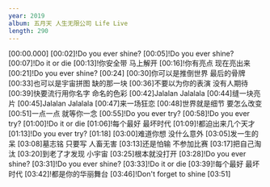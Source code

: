 ```yaml
---
year: 2019
album: 五月天 人生无限公司 Life Live
length: 290
---
```

[00:00.000]
[00:02]!Do you ever shine?
[00:05]!Do you ever shine?
[00:07]!Do it or die
[00:13]!你安全带 马上解开
[00:16]!你有亮点 现在亮出来
[00:21]!Do you ever shine?
[00:24]
[00:30]你可以是推倒世界 最后的骨牌
[00:33]也可以是宇宙拼图 缺的那一块
[00:36]不要以为你的表演 没有人期待
[00:39]快要流行用你名字 命名的色彩
[00:42]Jalalan Jalalala
[00:44]缝一块亮片
[00:45]Jalalan Jalalala
[00:47]来一场狂恋
[00:48]世界就是细节 要怎么改变
[00:51]一点一点 就等你一念
[00:55]!Do you ever try?
[00:58]!Do you ever try?
[01:00]!Do it or die
[01:06]!每个最好 最坏时代
[01:09]!都迫出来几个天才
[01:13]!Do you ever try?
[01:18]
[03:00]难道你想 没什么意外
[03:05]发一生的呆
[03:08]墓志铭 只要写 人畜无害
[03:13]还是怕输 不参加比赛
[03:17]把自己淘汰
[03:20]到老了才发现 小宇宙
[03:25]根本就没打开
[03:28]!Do you ever shine?
[03:31]!Do you ever shine?
[03:33]!Do it or die
[03:39]!每个最好 最坏时代
[03:42]!都是你的华丽舞台
[03:46]!Don't forget to shine
[03:51]